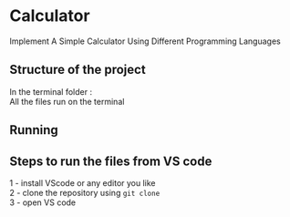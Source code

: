 # Calculator
Implement A Simple Calculator Using Different Programming Languages 

## Structure of the project
In the terminal folder : \
All the files run on the terminal

## Running 

## Steps to run the files from VS code
 1 - install VScode or any editor you like \
 2 - clone the repository using `git clone` \
 3 - open VS code 





